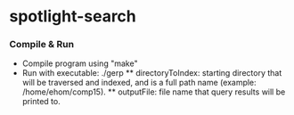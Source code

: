 # spotlight-search

### Compile & Run
* Compile program using "make"
* Run with executable: ./gerp <directoryToIndex> <outputFile>
** directoryToIndex: starting directory that will be traversed and indexed, and is a full path name (example: /home/ehom/comp15).
** outputFile: file name that query results will be printed to.
